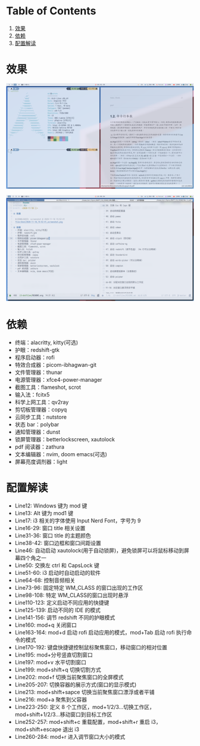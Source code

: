 
# Table of Contents

1.  [效果](#orgd3b4c94)
2.  [依赖](#orgc85d9ad)
3.  [配置解读](#orgbce53b8)



<a id="orgd3b4c94"></a>

# 效果

![img](Shot/2020-11-10_15-52-41_screenshot.png)

![img](Shot/2020-11-10_16-00-15_screenshot.png)


<a id="orgc85d9ad"></a>

# 依赖

-   终端：alacritty, kitty(可选)
-   护眼：redshift-gtk
-   程序启动器：rofi
-   特效合成器：picom-ibhagwan-git
-   文件管理器：thunar
-   电源管理器：xfce4-power-manager
-   截图工具：flameshot, scrot
-   输入法：fcitx5
-   科学上网工具：qv2ray
-   剪切板管理器：copyq
-   云同步工具：nutstore
-   状态 bar：polybar
-   通知管理器：dunst
-   锁屏管理器：betterlockscreen, xautolock
-   pdf 阅读器：zathura
-   文本编辑器：nvim, doom emacs(可选)
-   屏幕亮度调剂器：light


<a id="orgbce53b8"></a>

# 配置解读

-   Line12:
    Windows 键为 mod 键
-   Line13:
    Alt 键为 mod1 键
-   Line17:
    i3 相关的字体使用 Input Nerd Font，字号为 9
-   Line16-29:
    窗口 title 相关设置
-   Line31-36:
    窗口 title 的主题颜色
-   Line38-42:
    窗口边框和窗口间距设置
-   Line46:
    自动启动 xautolock(用于自动锁屏)，避免锁屏可以将鼠标移动到屏幕四个角之一
-   Line50:
    交换左 ctrl 和 CapsLock 键
-   Line51-60:
    i3 启动时自动启动的软件
-   Line64-68:
    控制音频相关
-   Line73-96:
    固定特定 WM_CLASS 的窗口出现的工作区
-   Line98-108:
    特定 WM_CLASS的窗口出现时悬浮
-   Line110-123:
    定义启动不同应用的快捷键
-   Line125-139:
    启动不同的 IDE 的模式
-   Line141-156:
    调节 redshift 不同的护眼模式
-   Line160:
    mod+q 关闭窗口
-   Line163-164:
    mod+d 启动 rofi 启动应用的模式，mod+Tab 启动 rofi 执行命令的模式
-   Line170-192:
    键盘快捷键控制鼠标聚焦窗口，移动窗口的相对位置
-   Line195:
    mod+分号竖直切割窗口
-   Line197:
    mod+v 水平切割窗口
-   Line199:
    mod+shift+q 切换切割方式
-   Line202:
    mod+f 切换当前聚焦窗口的全屏模式
-   Line205-207:
    切换容器的展示方式(窗口的显示模式)
-   Line213:
    mod+shift+sapce 切换当前聚焦窗口漂浮或者平铺
-   Line216:
    mod+a 聚焦到父容器
-   Line223-250:
    定义 8 个工作区，mod+1/2/3&#x2026;切换工作区，mod+shift+1/2/3&#x2026;移动窗口到目标工作区
-   Line252-257:
    mod+shift+c 重载配置，mod+shift+r 重启 i3，mod+shift+escape 退出 i3
-   Line260-284:
    mod+r 进入调节窗口大小的模式

